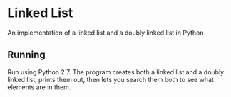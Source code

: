 # Linked List 

An implementation of a linked list and a doubly linked list in Python

## Running

Run using Python 2.7. The program creates both a linked list and a doubly linked list, prints them out, then lets you search them both to see what elements are in them.